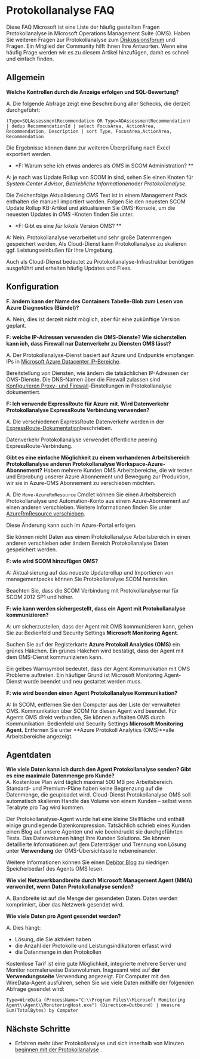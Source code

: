 <properties
    pageTitle="Analytics FAQ anmelden | Microsoft Azure"
    description="Antworten auf häufig gestellte Fragen zu den Protokollanalyse-Dienst."
    services="log-analytics"
    documentationCenter=""
    authors="bandersmsft"
    manager="jwhit"
    editor=""/>

<tags
    ms.service="log-analytics"
    ms.workload="na"
    ms.tgt_pltfrm="na"
    ms.devlang="na"
    ms.topic="article"
    ms.date="10/10/2016"
    ms.author="banders"/>

# <a name="log-analytics-faq"></a>Protokollanalyse FAQ

Diese FAQ Microsoft ist eine Liste der häufig gestellten Fragen Protokollanalyse in Microsoft Operations Management Suite (OMS). Haben Sie weiteren Fragen zur Protokollanalyse zum [Diskussionsforum](https://social.msdn.microsoft.com/Forums/azure/home?forum=opinsights) und Fragen. Ein Mitglied der Community hilft Ihnen Ihre Antworten. Wenn eine häufig Frage werden wir es zu diesem Artikel hinzufügen, damit es schnell und einfach finden.

## <a name="general"></a>Allgemein

**Welche Kontrollen durch die Anzeige erfolgen und SQL-Bewertung?**

A. Die folgende Abfrage zeigt eine Beschreibung aller Schecks, die derzeit durchgeführt:

```
(Type=SQLAssessmentRecommendation OR Type=ADAssessmentRecommendation) | dedup RecommendationId | select FocusArea, ActionArea, Recommendation, Description | sort Type, FocusArea,ActionArea, Recommendation
```

Die Ergebnisse können dann zur weiteren Überprüfung nach Excel exportiert werden.

* *F: Warum sehe ich etwas anderes als *OMS* in SCOM Administration? **

A: je nach was Update Rollup von SCOM in sind, sehen Sie einen Knoten für *System Center Advisor*, *Betriebliche Informationen*oder *Protokollanalyse*.

Die Zeichenfolge Aktualisierung *OMS* Text ist in einem Management Pack enthalten die manuell importiert werden. Folgen Sie den neuesten SCOM Update Rollup KB-Artikel und aktualisieren Sie OMS-Konsole, um die neuesten Updates in *OMS* -Knoten finden Sie unter.

* *F: Gibt es eine *für lokale* Version OMS? **

A: Nein. Protokollanalyse verarbeitet und sehr große Datenmengen gespeichert werden. Als Cloud-Dienst kann Protokollanalyse zu skalieren ggf. Leistungseinbußen für Ihre Umgebung.

Auch als Cloud-Dienst bedeutet zu Protokollanalyse-Infrastruktur benötigen ausgeführt und erhalten häufig Updates und Fixes.

## <a name="configuration"></a>Konfiguration
**F. ändern kann der Name des Containers Tabelle-Blob zum Lesen von Azure Diagnostics (Bündel)?**  

A.  Nein, dies ist derzeit nicht möglich, aber für eine zukünftige Version geplant.

**F: welche IP-Adressen verwenden die OMS-Dienste? Wie sicherstellen kann ich, dass Firewall nur Datenverkehr zu Diensten OMS lässt?**  

A. Der Protokollanalyse-Dienst basiert auf Azure und Endpunkte empfangen IPs in [Microsoft Azure Datacenter IP-Bereiche](http://www.microsoft.com/download/details.aspx?id=41653).

Bereitstellung von Diensten, wie ändern die tatsächlichen IP-Adressen der OMS-Dienste. Die DNS-Namen über die Firewall zulassen sind [Konfigurieren Proxy- und Firewall](log-analytics-proxy-firewall.md)-Einstellungen in Protokollanalyse dokumentiert.

**F: Ich verwende ExpressRoute für Azure mit. Wird Datenverkehr Protokollanalyse ExpressRoute Verbindung verwenden?**  

A. Die verschiedenen ExpressRoute Datenverkehr werden in der [ExpressRoute-Dokumentation](./expressroute/expressroute-faqs.md#supported-services)beschrieben.

Datenverkehr Protokollanalyse verwendet öffentliche peering ExpressRoute-Verbindung.

**Gibt es eine einfache Möglichkeit zu einem vorhandenen Arbeitsbereich Protokollanalyse anderen Protokollanalyse Workspace-Azure-Abonnement?**  Haben mehrere Kunden OMS Arbeitsbereiche, die wir testen und Erprobung unserer Azure Abonnement und Bewegung zur Produktion, wir sie in Azure-OMS Abonnement zu verschieben möchten.  

A. Die `Move-AzureRmResource` Cmdlet können Sie einen Arbeitsbereich Protokollanalyse und Automation-Konto aus einem Azure-Abonnement auf einen anderen verschieben. Weitere Informationen finden Sie unter [AzureRmResource verschieben](http://msdn.microsoft.com/library/mt652516.aspx).

Diese Änderung kann auch im Azure-Portal erfolgen.

Sie können nicht Daten aus einem Protokollanalyse Arbeitsbereich in einen anderen verschieben oder ändern Bereich Protokollanalyse Daten gespeichert werden.

**F: wie wird SCOM hinzufügen OMS?**

A: Aktualisierung auf das neueste Updaterollup und Importieren von managementpacks können Sie Protokollanalyse SCOM herstellen.

Beachten Sie, dass die SCOM Verbindung mit Protokollanalyse nur für SCOM 2012 SP1 und höher.

**F: wie kann werden sichergestellt, dass ein Agent mit Protokollanalyse kommunizieren?**

A: um sicherzustellen, dass der Agent mit OMS kommunizieren kann, gehen Sie zu: Bedienfeld und Security Settings **Microsoft Monitoring Agent**.

Suchen Sie auf der Registerkarte **Azure Protokoll Analytics (OMS)** ein grünes Häkchen. Ein grünes Häkchen wird bestätigt, dass der Agent mit dem OMS-Dienst kommunizieren kann.

Ein gelbes Warnsymbol bedeutet, dass der Agent Kommunikation mit OMS Probleme auftreten. Ein häufiger Grund ist Microsoft Monitoring Agent-Dienst wurde beendet und neu gestartet werden muss.

**F: wie wird beenden einen Agent Protokollanalyse Kommunikation?**

A: In SCOM, entfernen Sie den Computer aus der Liste der verwalteten OMS. Kommunikation über SCOM für diesen Agent wird beendet. Für Agents OMS direkt verbunden, Sie können aufhalten OMS durch Kommunikation: Bedienfeld und Security Settings **Microsoft Monitoring Agent**.
Entfernen Sie unter **Azure Protokoll Analytics (OMS)**alle Arbeitsbereiche angezeigt.

## <a name="agent-data"></a>Agentdaten

**Wie viele Daten kann ich durch den Agent Protokollanalyse senden? Gibt es eine maximale Datenmenge pro Kunde?**  
A. Kostenlose Plan wird täglich maximal 500 MB pro Arbeitsbereich. Standard- und Premium-Pläne haben keine Begrenzung auf die Datenmenge, die geuploadet wird. Cloud-Dienst Protokollanalyse OMS soll automatisch skalieren Handle das Volume von einem Kunden – selbst wenn Terabyte pro Tag wird kommen.

Der Protokollanalyse-Agent wurde hat eine kleine Stellfläche und enthält einige grundlegende Datenkompression. Tatsächlich schrieb eines Kunden einen Blog auf unsere Agenten und wie beeindruckt sie durchgeführten Tests. Das Datenvolumen hängt Ihre Kunden Solutions. Sie können detaillierte Informationen auf dem Datenträger und Trennung von Lösung unter **Verwendung** der OMS-Übersichtsseite nebeneinander.

Weitere Informationen können Sie einen [Debitor Blog](http://thoughtsonopsmgr.blogspot.com/2015/09/one-small-footprint-for-server-one.html) zu niedrigen Speicherbedarf des Agents OMS lesen.

**Wie viel Netzwerkbandbreite durch Microsoft Management Agent (MMA) verwendet, wenn Daten Protokollanalyse senden?**

A. Bandbreite ist auf die Menge der gesendeten Daten. Daten werden komprimiert, über das Netzwerk gesendet wird.

**Wie viele Daten pro Agent gesendet werden?**

A. Dies hängt:

- Lösung, die Sie aktiviert haben
- die Anzahl der Protokolle und Leistungsindikatoren erfasst wird
- die Datenmenge in den Protokollen

Kostenlose Tarif ist eine gute Möglichkeit, integrierte mehrere Server und Monitor normalerweise Datenvolumen. Insgesamt wird auf **der Verwendungsseite** Verwendung angezeigt.
Für Computer mit den WireData-Agent ausführen, sehen Sie wie viele Daten mithilfe der folgenden Abfrage gesendet wird:

```
Type=WireData (ProcessName="C:\\Program Files\\Microsoft Monitoring Agent\\Agent\\MonitoringHost.exe") (Direction=Outbound) | measure Sum(TotalBytes) by Computer
```



## <a name="next-steps"></a>Nächste Schritte

- Erfahren mehr über Protokollanalyse und sich innerhalb von Minuten [beginnen mit der Protokollanalyse](log-analytics-get-started.md) .
